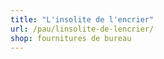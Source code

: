 ```yaml
---
title: "L'insolite de l'encrier"
url: /pau/linsolite-de-lencrier/
shop: fournitures de bureau
---
```

